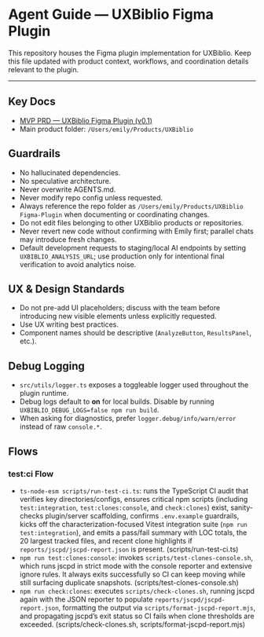 # Agent Guide — UXBiblio Figma Plugin

This repository houses the Figma plugin implementation for UXBiblio. Keep this file updated with product context, workflows, and coordination details relevant to the plugin.

---

## Key Docs

- [MVP PRD — UXBiblio Figma Plugin (v0.1)](docs/UXBiblio-Figma-Plugin-MVP-PRD.md)
- Main product folder: `/Users/emily/Products/UXBiblio`

## Guardrails
- No hallucinated dependencies.
- No speculative architecture.
- Never overwrite AGENTS.md.
- Never modify repo config unless requested.
- Always reference the repo folder as `/Users/emily/Products/UXBiblio Figma-Plugin` when documenting or coordinating changes.
- Do not edit files belonging to other UXBiblio products or repositories.
- Never revert new code without confirming with Emily first; parallel chats may introduce fresh changes.
- Default development requests to staging/local AI endpoints by setting `UXBIBLIO_ANALYSIS_URL`; use production only for intentional final verification to avoid analytics noise.

## UX & Design Standards
- Do not pre-add UI placeholders; discuss with the team before introducing new visible elements unless explicitly requested.
- Use UX writing best practices.
- Component names should be descriptive (`AnalyzeButton`, `ResultsPanel`, etc.).

## Debug Logging
- `src/utils/logger.ts` exposes a toggleable logger used throughout the plugin runtime.
- Debug logs default to **on** for local builds. Disable by running `UXBIBLIO_DEBUG_LOGS=false npm run build`.
- When asking for diagnostics, prefer `logger.debug/info/warn/error` instead of raw `console.*`.

## Flows
### test:ci Flow
- `ts-node-esm scripts/run-test-ci.ts`: runs the TypeScript CI audit that verifies key directories/configs, ensures critical npm scripts (including `test:integration`, `test:clones:console`, and `check:clones`) exist, sanity-checks plugin/server scaffolding, confirms `.env.example` guardrails, kicks off the characterization-focused Vitest integration suite (`npm run test:integration`), and emits a pass/fail summary with LOC totals, the 20 largest tracked files, and recent clone highlights if `reports/jscpd/jscpd-report.json` is present. (scripts/run-test-ci.ts)
- `npm run test:clones:console`: invokes `scripts/test-clones-console.sh`, which runs jscpd in strict mode with the console reporter and extensive ignore rules. It always exits successfully so CI can keep moving while still surfacing duplicate snapshots. (scripts/test-clones-console.sh)
- `npm run check:clones`: executes `scripts/check-clones.sh`, running jscpd again with the JSON reporter to populate `reports/jscpd/jscpd-report.json`, formatting the output via `scripts/format-jscpd-report.mjs`, and propagating jscpd’s exit status so CI fails when clone thresholds are exceeded. (scripts/check-clones.sh, scripts/format-jscpd-report.mjs)
